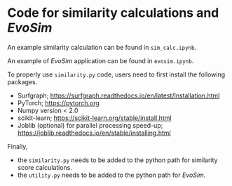 # Code for similarity calculations and $EvoSim$

An example similarity calculation can be found in `sim_calc.ipynb`.

An example of $EvoSim$ application can be found in `evosim.ipynb`.

To properly use `similarity.py` code, users need to first install the following packages.
* Surfgraph; https://surfgraph.readthedocs.io/en/latest/Installation.html
* PyTorch; https://pytorch.org
* Numpy version < 2.0
* scikit-learn; https://scikit-learn.org/stable/install.html
* Joblib (optional) for parallel processing speed-up; https://joblib.readthedocs.io/en/stable/installing.html

Finally,
* the `similarity.py` needs to be added to the python path for similarity score calculations.
* the `utility.py` needs to be added to the python path for $EvoSim$.